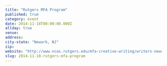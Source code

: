 ```yaml
---
title: "Rutgers MFA Program"
published: true
category: event
date: 2014-11-18T00:00:00.000Z
allday: true
venue:
address:
city-state: "Newark, NJ"
zip:
website: "http://www.ncas.rutgers.edu/mfa-creative-writing/writers-newark-reading-series"
slug: 2014-11-18-rutgers-mfa-program
---
```


